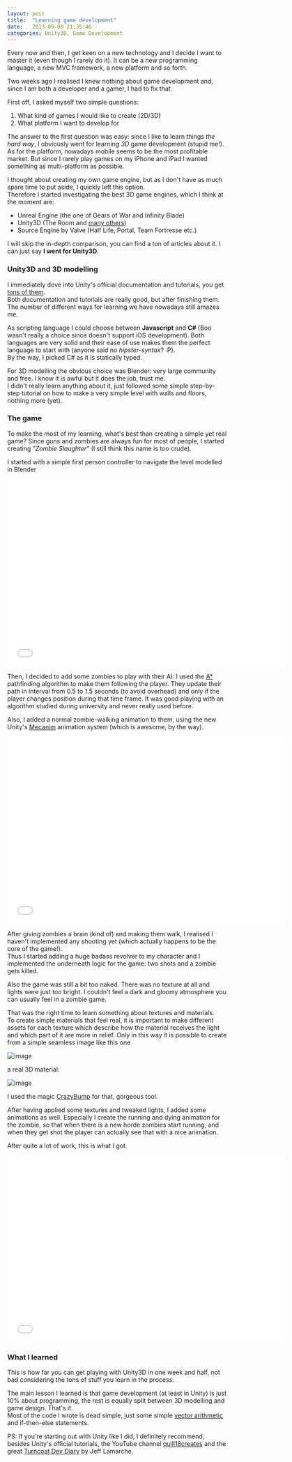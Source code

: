 ```yaml
---
layout: post
title:  "Learning game development"
date:   2013-09-08 21:35:46
categories: Unity3D, Game Development
---
```


Every now and then, I get keen on a new technology and I decide I want to master it (even though I rarely do it). It can be a new programming language, a new MVC framework, a new platform and so forth.

Two weeks ago I realised I knew nothing about game development and, since I am both a developer and a gamer, I had to fix that.

First off, I asked myself two simple questions:

1. What kind of games I would like to create (2D/3D)
2. What platform I want to develop for

The answer to the first question was easy: since I like to learn things *the hard way*, I obviously went for learning *3D* game development (stupid me!).  
As for the platform, nowadays mobile seems to be the most profitable market. But since I rarely play games on my iPhone and iPad I wanted something as multi-platform as possible.

I thought about creating my own game engine, but as I don't have as much spare time to put aside, I quickly left this option.  
Therefore I started investigating the best 3D game engines, which I think at the moment are:

- Unreal Engine (the one of Gears of War and Infinity Blade)
- Unity3D (The Room and [many others](http://unity3d.com/gallery/made-with-unity/game-list))
- Source Engine by Valve (Half Life, Portal, Team Fortresse etc.)

I will skip the in-depth comparison, you can find a ton of articles about it. I can just say **I went for Unity3D**.

### Unity3D and 3D modelling

I immediately dove into Unity's official documentation and tutorials, you get [tons of them](http://unity3d.com/learn).  
Both documentation and tutorials are really good, but after finishing them. The number of different ways for learning we have nowadays still amazes me.

As scripting language I could choose between **Javascript** and **C#** (Boo wasn't really a choice since doesn't support iOS development). Both languages are very solid and their ease of use makes them the perfect language to start with (anyone said no *hipster-syntax*? :P).  
By the way, I picked C# as it is statically typed.

For 3D modelling the obvious choice was Blender: very large community and free. I know it is awful but it does the job, trust me.  
I didn't really learn anything about it, just followed some simple step-by-step tutorial on how to make a very simple level with walls and floors, nothing more (yet).

### The game

To make the most of my learning, what's best than creating a simple yet real game? Since guns and zombies are always fun for most of people, I started creating *"Zombie Slaughter"* (I still think this name is too crude).

I started with a simple first person controller to navigate the level modelled in Blender

<iframe width="640" height="430" src="//www.youtube.com/embed/nvt6T9asRC8?rel=0" frameborder="0" allowfullscreen></iframe>

Then, I decided to add some zombies to play with their AI: I used the [A*](http://en.wikipedia.org/wiki/A*_search_algorithm) pathfinding algorithm to make them following the player. They update their path in interval from 0.5 to 1.5 seconds (to avoid overhead) and only if the player changes position during that time frame.
It was good playing with an algorithm studied during university and never really used before.  

Also, I added a normal zombie-walking animation to them, using the new Unity's [Mecanim](http://unity3d.com/unity/animation/) animation system (which is awesome, by the way).

<iframe width="640" height="430" src="//www.youtube.com/embed/OOcMs-PNkTA?rel=0" frameborder="0" allowfullscreen></iframe>

After giving zombies a brain (kind of) and making them walk, I realised I haven't implemented any shooting yet (which actually happens to be the core of the game!).  
Thus I started adding a huge badass revolver to my character and I implemented the underneath logic for the game: two shots and a zombie gets killed.

Also the game was still a bit too naked. There was no texture at all and lights were just too bright. I couldn't feel a dark and gloomy atmosphere you can usually feel in a zombie game. 

That was the right time to learn something about textures and materials.  
To create simple materials that feel real, it is important to make different assets for each texture which describe how the material receives the light and which part of it are more in relief. 
Only in this way it is possible to create from a simple seamless image like this one

![image](../images/floor-texture.jpg)

a real 3D material:

![image](../images/floor3d.gif)

I used the magic [CrazyBump](http://www.crazybump.com/) for that, gorgeous tool.

After having applied some textures and tweaked lights, I added some animations as well. Especially I create the running and dying animation for the zombie, so that when there is a new horde zombies start running, and when they get shot the player can actually see that with a nice animation.

After quite a lot of work, this is what I got.

<iframe width="640" height="430" src="//www.youtube.com/embed/YjLTGf3AsZ8?rel=0" frameborder="0" allowfullscreen></iframe>



### What I learned


This is how far you can get playing with Unity3D in one week and half, not bad considering the tons of stuff you learn in the process.

The main lesson I learned is that game development (at least in Unity) is just 10% about programming, the rest is equally split between 3D modelling and game design. That's it.  
Most of the code I wrote is dead simple, just some simple [vector arithmetic](http://docs.unity3d.com/Documentation/Manual/UnderstandingVectorArithmetic.html) and if-then-else statements.

PS: If you're starting out with Unity like I did, I definitely recommend, besides Unity's official tutorials, the YouTube channel [quill18creates](http://www.youtube.com/user/quill18creates) and the great [Turncoat Dev Diary](http://iphonedevelopment.blogspot.co.uk/) by Jeff Lamarche.